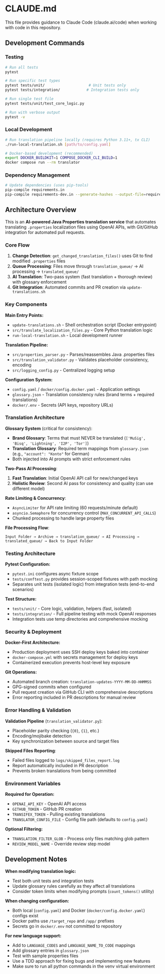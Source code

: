 # CLAUDE.md

This file provides guidance to Claude Code (claude.ai/code) when working with code in this repository.

## Development Commands

### Testing
```bash
# Run all tests
pytest

# Run specific test types
pytest tests/unit/                    # Unit tests only
pytest tests/integration/            # Integration tests only

# Run single test file
pytest tests/unit/test_core_logic.py

# Run with verbose output
pytest -v
```

### Local Development
```bash
# Run translation pipeline locally (requires Python 3.11+, tx CLI)
./run-local-translation.sh [path/to/config.yaml]

# Docker-based development (recommended)
export DOCKER_BUILDKIT=1 COMPOSE_DOCKER_CLI_BUILD=1
docker compose run --rm translator
```

### Dependency Management
```bash
# Update dependencies (uses pip-tools)
pip-compile requirements.in
pip-compile requirements-dev.in --generate-hashes --output-file=requirements-dev.txt
```

## Architecture Overview

This is an **AI-powered Java Properties translation service** that automates translating `.properties` localization files using OpenAI APIs, with Git/GitHub integration for automated pull requests.

### Core Flow
1. **Change Detection**: `get_changed_translation_files()` uses Git to find modified `.properties` files
2. **Queue Processing**: Files move through `translation_queue/` → AI processing → `translated_queue/`
3. **AI Translation**: Two-pass system (fast translation + thorough review) with glossary enforcement
4. **Git Integration**: Automated commits and PR creation via `update-translations.sh`

### Key Components

**Main Entry Points:**
- `update-translations.sh` - Shell orchestration script (Docker entrypoint)
- `src/translate_localization_files.py` - Core Python translation logic
- `run-local-translation.sh` - Local development runner

**Translation Pipeline:**
- `src/properties_parser.py` - Parses/reassembles Java .properties files
- `src/translation_validator.py` - Validates placeholder consistency, encoding
- `src/logging_config.py` - Centralized logging setup

**Configuration System:**
- `config.yaml` / `docker/config.docker.yaml` - Application settings
- `glossary.json` - Translation consistency rules (brand terms + required translations)
- `docker/.env` - Secrets (API keys, repository URLs)

### Translation Architecture

**Glossary System** (critical for consistency):
- **Brand Glossary**: Terms that must NEVER be translated (`['MuSig', 'Bisq', 'Lightning', 'I2P', 'Tor']`)
- **Translation Glossary**: Required term mappings from `glossary.json` (e.g., `"account": "Konto"` for German)
- Both injected into AI prompts with strict enforcement rules

**Two-Pass AI Processing**:
1. **Fast Translation**: Initial OpenAI API call for new/changed keys
2. **Holistic Review**: Second AI pass for consistency and quality (can use different model)

**Rate Limiting & Concurrency**:
- `AsyncLimiter` for API rate limiting (60 requests/minute default)
- `asyncio.Semaphore` for concurrency control (`MAX_CONCURRENT_API_CALLS`)
- Chunked processing to handle large property files

**File Processing Flow**:
```
Input Folder → Archive → translation_queue/ → AI Processing → translated_queue/ → Back to Input Folder
```

### Testing Architecture

**Pytest Configuration:**
- `pytest.ini` configures async fixture scope
- `tests/conftest.py` provides session-scoped fixtures with path mocking
- Separates unit tests (isolated logic) from integration tests (end-to-end scenarios)

**Test Structure:**
- `tests/unit/` - Core logic, validation, helpers (fast, isolated)
- `tests/integration/` - Full pipeline testing with mock OpenAI responses
- Integration tests use temp directories and comprehensive mocking

### Security & Deployment

**Docker-First Architecture:**
- Production deployment uses SSH deploy keys baked into container
- `docker-compose.yml` with secrets management for deploy keys
- Containerized execution prevents host-level key exposure

**Git Operations:**
- Automated branch creation: `translation-updates-YYYY-MM-DD-HHMMSS`
- GPG-signed commits when configured
- Pull request creation via GitHub CLI with comprehensive descriptions
- Error reporting included in PR descriptions for manual review

### Error Handling & Validation

**Validation Pipeline** (`translation_validator.py`):
- Placeholder parity checking (`{0}`, `{1}`, etc.)
- Encoding/mojibake detection
- Key synchronization between source and target files

**Skipped Files Reporting**:
- Failed files logged to `logs/skipped_files_report.log`
- Report automatically included in PR description
- Prevents broken translations from being committed

### Environment Variables

**Required for Operation:**
- `OPENAI_API_KEY` - OpenAI API access
- `GITHUB_TOKEN` - GitHub PR creation
- `TRANSIFEX_TOKEN` - Pulling existing translations
- `TRANSLATOR_CONFIG_FILE` - Config file path (defaults to `config.yaml`)

**Optional Filtering:**
- `TRANSLATION_FILTER_GLOB` - Process only files matching glob pattern
- `REVIEW_MODEL_NAME` - Override review step model

## Development Notes

**When modifying translation logic:**
- Test both unit tests and integration tests
- Update glossary rules carefully as they affect all translations
- Consider token limits when modifying prompts (`count_tokens()` utility)

**When changing configuration:**
- Both local (`config.yaml`) and Docker (`docker/config.docker.yaml`) configs exist
- Docker paths use `/target_repo` and `/app/` prefixes
- Secrets go in `docker/.env` not committed to repository

**For new language support:**
- Add to `LANGUAGE_CODES` and `LANGUAGE_NAME_TO_CODE` mappings
- Add glossary entries in `glossary.json`
- Test with sample properties files
- Use a TDD approach for fixing bugs and implementing new features
- Make sure to run all python commands in the venv virtual environment